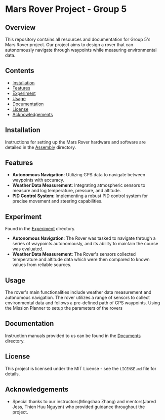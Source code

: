 # Mars Rover Project - Group 5

## Overview
This repository contains all resources and documentation for Group 5's Mars Rover project. Our project aims to design a rover that can autonomously navigate through waypoints while measuring environmental data.

## Contents
- [Installation](#installation)
- [Features](#features)
- [Experiment](#experiment)
- [Usage](#usage)
- [Documentation](#documentation)
- [License](#license)
- [Acknowledgements](#acknowledgements)

## Installation
Instructions for setting up the Mars Rover hardware and software are detailed in the [Assembly](https://github.com/ObinnaNdbs/Mars_Rover/tree/main/Assembly) directory. 

## Features
- **Autonomous Navigation**: Utilizing GPS data to navigate between waypoints with accuracy.
- **Weather Data Measurement**: Integrating atmospheric sensors to measure and log temperature, pressure, and altitude.
- **PID Control System**: Implementing a robust PID control system for precise movement and steering capabilities.

## Experiment
Found in the [Experiment](https://github.com/ObinnaNdbs/Mars_Rover/tree/main/Experiment) directory.
- **Autonomous Navigation**: The Rover was tasked to navigate through a series of waypoints autonomously, and its ability to maintain the course was evaluated.
- **Weather Data Measurement**: The Rover's sensors collected temperature and altitude data which were then compared to known values from reliable sources.

## Usage
The rover's main functionalities include weather data measurement and autonomous navigation. The rover utilizes a range of sensors to collect environmental data and follows a pre-defined path of GPS waypoints. Using the Mission Planner to setup the parameters of the rovers

## Documentation
Instruction manuals provided to us can be found in the [Documents](https://github.com/ObinnaNdbs/Mars_Rover/tree/main/Documents) directory.

## License
This project is licensed under the MIT License - see the `LICENSE.md` file for details.

## Acknowledgements
- Special thanks to our instructors(Mingshao Zhang) and mentors(Jared Jess, Thien Huu Nguyen) who provided guidance throughout the project.
